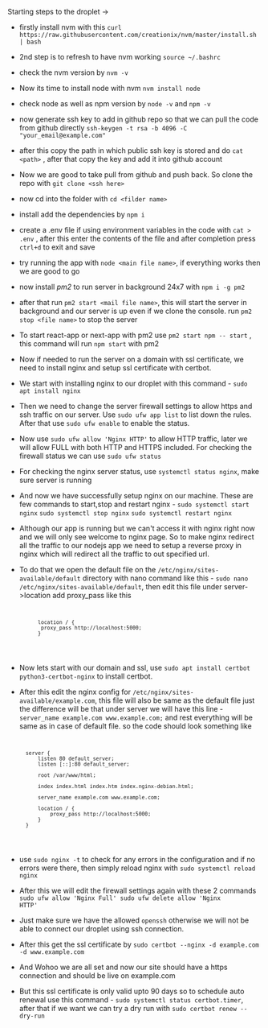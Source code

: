 Starting steps to the droplet ->
- firstly install nvm with this ```curl https://raw.githubusercontent.com/creationix/nvm/master/install.sh | bash```
- 2nd step is to refresh to have nvm working ```source ~/.bashrc  ```
- check the nvm version by ```nvm -v```
- Now its time to install node with nvm ```nvm install node```
- check node as well as npm version by ```node -v``` and ```npm -v```
- now generate ssh key to add in github repo so that we can pull the code from github directly ```ssh-keygen -t rsa -b 4096 -C "your_email@example.com"```
- after this copy the path in which public ssh key is stored and do ```cat <path>``` , after that copy the key and add it into github account
- Now we are good to take pull from github and push back. So clone the repo with ```git clone <ssh here>``` 
- now cd into the folder with ```cd <filder name>```
- install add the dependencies by ```npm i```
- create a .env file if using environment variables in the code with ```cat > .env``` , after this enter the contents of the file and after completion press ```ctrl+d``` to exit and save
- try running the app with ```node <main file name>```, if everything works then we are good to go
- now install *pm2* to run server in background 24x7 with ```npm i -g pm2```
- after that run ```pm2 start <mail file name>```, this will start the server in background and our server is up even if we clone the console. run ```pm2 stop <file name>``` to stop the server
- To start react-app or next-app with pm2 use `pm2 start npm -- start` , this command will run `npm start` with pm2
- Now if needed to run the server on a domain with ssl certificate, we need to install nginx and setup ssl certificate with certbot. 
- We start with installing nginx to our droplet with this command - ```sudo apt install nginx```
- Then we need to change the server firewall settings to allow https and ssh traffic on our server. Use ```sudo ufw app list``` to list down the rules. After that use  ```sudo ufw enable``` to enable the status.
- Now use ```sudo ufw allow 'Nginx HTTP'``` to allow HTTP traffic, later we will allow FULL with both HTTP and HTTPS included. For checking the firewall status we can use ```sudo ufw status```
- For checking the nginx server status, use ```systemctl status nginx```, make sure server is running
- And now we have successfully setup nginx on our machine. These are few commands to start,stop and restart nginx - ```sudo systemctl start nginx``` ```sudo systemctl stop nginx``` ```sudo systemctl restart nginx``` 
- Although our app is running but we can't access it with nginx right now and we will only see welcome to nginx page. So to make nginx redirect all the traffic to our nodejs app we need to setup a reverse proxy in nginx which will redirect all the traffic to out specified url.
- To do that we open the default file on the `/etc/nginx/sites-available/default` directory with nano command like this - ```sudo nano /etc/nginx/sites-available/default```, then edit this file under server->location add proxy_pass like this <code>

            location / {
             proxy_pass http://localhost:5000;
            }                           
    </code>
- Now lets start with our domain and ssl, use `sudo apt install certbot python3-certbot-nginx` to install certbot.
- After this edit the nginx config for ```/etc/nginx/sites-available/example.com```, this file will also be same as the default file just the difference will be that under server we will have this line - ```server_name example.com www.example.com;``` and rest everything will be same as in case of default file. so the code should look something like <code>
  
        server {
            listen 80 default_server;
            listen [::]:80 default_server;

            root /var/www/html;

            index index.html index.htm index.nginx-debian.html;

            server_name example.com www.example.com;

            location / {
                proxy_pass http://localhost:5000;
            }
        }
    </code>
- use ```sudo nginx -t``` to check for any errors in the configuration and if no errors were there, then simply reload nginx with ```sudo systemctl reload nginx```
- After this we will edit the firewall settings again with these 2 commands <code>
    sudo ufw allow 'Nginx Full'
    sudo ufw delete allow 'Nginx HTTP'
    </code>
- Just make sure we have the allowed `openssh` otherwise we will not be able to connect our droplet using ssh connection.
- After this get the ssl certificate by ```sudo certbot --nginx -d example.com -d www.example.com```
- And Wohoo we are all set and now our site should have a https connection and should be live on example.com
- But this ssl certificate is only valid upto 90 days so to schedule auto renewal use this command - ```sudo systemctl status certbot.timer```, after that if we want we can try a dry run with `sudo certbot renew --dry-run`
